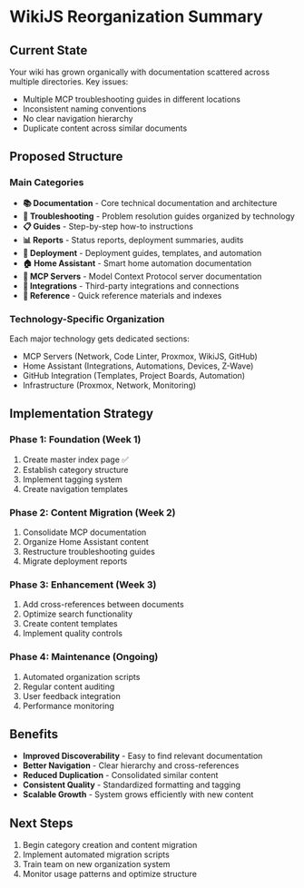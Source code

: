# WikiJS Reorganization Summary

## Current State
Your wiki has grown organically with documentation scattered across multiple directories. Key issues:
- Multiple MCP troubleshooting guides in different locations
- Inconsistent naming conventions
- No clear navigation hierarchy
- Duplicate content across similar documents

## Proposed Structure

### Main Categories
- **📚 Documentation** - Core technical documentation and architecture
- **🔧 Troubleshooting** - Problem resolution guides organized by technology
- **📋 Guides** - Step-by-step how-to instructions
- **📊 Reports** - Status reports, deployment summaries, audits
- **🚀 Deployment** - Deployment guides, templates, and automation
- **🏠 Home Assistant** - Smart home automation documentation
- **🐙 MCP Servers** - Model Context Protocol server documentation
- **🔗 Integrations** - Third-party integrations and connections
- **📖 Reference** - Quick reference materials and indexes

### Technology-Specific Organization
Each major technology gets dedicated sections:
- MCP Servers (Network, Code Linter, Proxmox, WikiJS, GitHub)
- Home Assistant (Integrations, Automations, Devices, Z-Wave)
- GitHub Integration (Templates, Project Boards, Automation)
- Infrastructure (Proxmox, Network, Monitoring)

## Implementation Strategy

### Phase 1: Foundation (Week 1)
1. Create master index page ✅
2. Establish category structure
3. Implement tagging system
4. Create navigation templates

### Phase 2: Content Migration (Week 2)
1. Consolidate MCP documentation
2. Organize Home Assistant content
3. Restructure troubleshooting guides
4. Migrate deployment reports

### Phase 3: Enhancement (Week 3)
1. Add cross-references between documents
2. Optimize search functionality
3. Create content templates
4. Implement quality controls

### Phase 4: Maintenance (Ongoing)
1. Automated organization scripts
2. Regular content auditing
3. User feedback integration
4. Performance monitoring

## Benefits
- **Improved Discoverability** - Easy to find relevant documentation
- **Better Navigation** - Clear hierarchy and cross-references
- **Reduced Duplication** - Consolidated similar content
- **Consistent Quality** - Standardized formatting and tagging
- **Scalable Growth** - System grows efficiently with new content

## Next Steps
1. Begin category creation and content migration
2. Implement automated migration scripts
3. Train team on new organization system
4. Monitor usage patterns and optimize structure